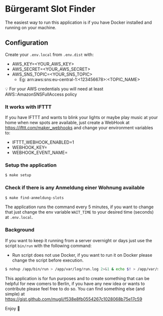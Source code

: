 Bürgeramt Slot Finder
===

The easiest way to run this application is if you have Docker installed and running on your machine.

## Configuration

Create your `.env.local` from `.env.dist` with: 
  - AWS_KEY=<YOUR_AWS_KEY>
  - AWS_SECRET=<YOUR_AWS_SECRET>
  - AWS_SNS_TOPIC=<YOUR_SNS_TOPIC>
    - Eg: arn:aws:sns:eu-central-1:<123456678>:<TOPIC_NAME>


:bulb: For your AWS credentials you will need at least AWS::AmazonSNSFullAccess policy
  
### It works with IFTTT

If you have IFTTT and wants to blink your lights or maybe play music at your home when new spots are available,
just create a WebHook at https://ifttt.com/maker_webhooks and change your environment variables to:
  - IFTTT_WEBHOOK_ENABLED=1
  - WEBHOOK_KEY=<your key>
  - WEBHOOK_EVENT_NAME=<your event name>

### Setup the application
```bash
$ make setup
```

### Check if there is any Anmeldung einer Wohnung available
```bash
$ make find-anmeldung-slots
```

The application runs the command every 5 minutes, if you want to change that just change the env variable `WAIT_TIME` to your desired time (seconds) at `.env.local`.

### Background

If you want to keep it running from a server overnight or days just use the script `bin/run` with the following command:
* Run script does not use Docker, if you want to run it on Docker please change the script before execution.

```bash
$ nohup /app/bin/run > /app/var/log/run.log 2>&1 & echo $! > /app/var/save_pid.txt
``` 

This application is for fun purposes and to create something that can be helpful for new comers to Berlin, if you have any new idea or wants to contribute please feel free to do so.
You can find something else (and simple) at https://gist.github.com/mugli/f538e8fb0554267c1028068b75e17c59
  
Enjoy :beers:
